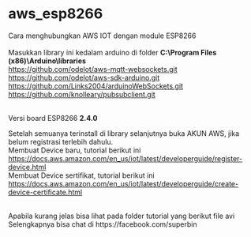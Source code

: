 # aws_esp8266
Cara menghubungkan AWS IOT dengan module ESP8266
<br />
<br />
Masukkan library ini kedalam arduino di folder <b>C:\Program Files (x86)\Arduino\libraries</b>
<br />
https://github.com/odelot/aws-mqtt-websockets.git <br />
https://github.com/odelot/aws-sdk-arduino.git <br />
https://github.com/Links2004/arduinoWebSockets.git<br />
https://github.com/knolleary/pubsubclient.git<br /><br />

Versi board ESP8266 <b>2.4.0</b>

Setelah semuanya terinstall di library selanjutnya buka AKUN AWS, jika belum registrasi terlebih dahulu.
<br />
Membuat Device baru, tutorial berikut ini https://docs.aws.amazon.com/en_us/iot/latest/developerguide/register-device.html <br />
Membuat Device sertifikat, tutorial berikut ini https://docs.aws.amazon.com/en_us/iot/latest/developerguide/create-device-certificate.html <br />

<br />
Apabila kurang jelas bisa lihat pada folder tutorial yang berikut file avi<br />
Selengkapnya bisa chat di https://facebook.com/superbin

